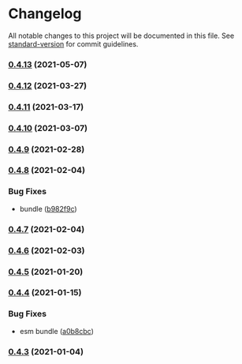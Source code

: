 # Changelog

All notable changes to this project will be documented in this file. See [standard-version](https://github.com/conventional-changelog/standard-version) for commit guidelines.

### [0.4.13](https://github.com/BlackGlory/async-constructor/compare/v0.4.12...v0.4.13) (2021-05-07)

### [0.4.12](https://github.com/BlackGlory/async-constructor/compare/v0.4.11...v0.4.12) (2021-03-27)

### [0.4.11](https://github.com/BlackGlory/async-constructor/compare/v0.4.10...v0.4.11) (2021-03-17)

### [0.4.10](https://github.com/BlackGlory/async-constructor/compare/v0.4.9...v0.4.10) (2021-03-07)

### [0.4.9](https://github.com/BlackGlory/async-constructor/compare/v0.4.8...v0.4.9) (2021-02-28)

### [0.4.8](https://github.com/BlackGlory/async-constructor/compare/v0.4.7...v0.4.8) (2021-02-04)


### Bug Fixes

* bundle ([b982f9c](https://github.com/BlackGlory/async-constructor/commit/b982f9c5e3bc21542f3c050ea7acc21edf9d56a2))

### [0.4.7](https://github.com/BlackGlory/async-constructor/compare/v0.4.6...v0.4.7) (2021-02-04)

### [0.4.6](https://github.com/BlackGlory/async-constructor/compare/v0.4.5...v0.4.6) (2021-02-03)

### [0.4.5](https://github.com/BlackGlory/async-constructor/compare/v0.4.4...v0.4.5) (2021-01-20)

### [0.4.4](https://github.com/BlackGlory/async-constructor/compare/v0.4.3...v0.4.4) (2021-01-15)


### Bug Fixes

* esm bundle ([a0b8cbc](https://github.com/BlackGlory/async-constructor/commit/a0b8cbc9ee2e9e8021adbd1d9d77ab7a74028470))

### [0.4.3](https://github.com/BlackGlory/async-constructor/compare/v0.4.2...v0.4.3) (2021-01-04)
